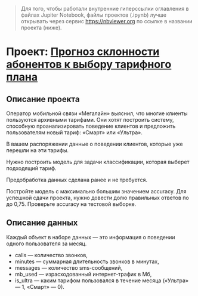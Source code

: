 > Для того, чтобы работали внутренние гиперссылки оглавления в файлах Jupiter Notebook, файлы проектов (.ipynb) лучше открывать через сервис https://nbviewer.org по ссылке в названии проекта (ниже).

# Проект: [Прогноз склонности абонентов к выбору тарифного плана](https://nbviewer.org/github/yazon315/YandexPracticumProjects/blob/main/Project_06/project_06.ipynb)

## Описание проекта

Оператор мобильной связи «Мегалайн» выяснил, что многие клиенты пользуются архивными тарифами. Они хотят построить систему, способную проанализировать поведение клиентов и предложить пользователям новый тариф: «Смарт» или «Ультра».

В вашем распоряжении данные о поведении клиентов, которые уже перешли на эти тарифы. 

Нужно построить модель для задачи классификации, которая выберет подходящий тариф.

Предобработка данных сделана ранее и не требуется.

Постройте модель с максимально большим значением accuracy. Для успешной сдачи проекта, нужно довести долю правильных ответов по до 0,75. Проверьте accuracy на тестовой выборке.

## Описание данных

Каждый объект в наборе данных — это информация о поведении одного пользователя за месяц.
- сalls — количество звонков,
- minutes — суммарная длительность звонков в минутах,
- messages — количество sms-сообщений,
- mb_used — израсходованный интернет-трафик в Мб,
- is_ultra — каким тарифом пользовался в течение месяца («Ультра» — 1, «Смарт» — 0).